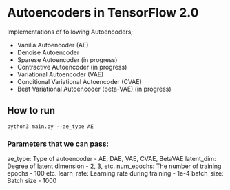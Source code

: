 # Autoencoders in TensorFlow 2.0
Implementations of following Autoencoders;
- Vanilla Autoencoder (AE)
- Denoise Autoencoder
- Sparese Autoencoder (in progress)
- Contractive Autoencoder (in progress)
- Variational Autoencoder (VAE)
- Conditional Variational Autoencoder (CVAE)
- Beat Variational Autoencoder (beta-VAE) (in progress)

## How to run

```python3 main.py --ae_type AE```

### Parameters that we can pass: 

ae_type: Type of autoencoder - AE, DAE, VAE, CVAE, BetaVAE
latent_dim: Degree of latent dimension - 2, 3, etc.
num_epochs: The number of training epochs - 100 etc.
learn_rate: Learning rate during training - 1e-4
batch_size: Batch size - 1000
